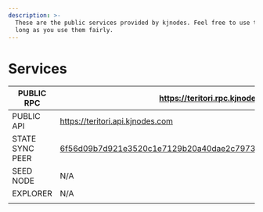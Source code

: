 ```yaml
---
description: >-
  These are the public services provided by kjnodes. Feel free to use them as
  long as you use them fairly.
---
```


# Services

| PUBLIC RPC      | &#xD;https://teritori.rpc.kjnodes.com                                   |
| --------------- | --------------------------------------------------------------------- |
| PUBLIC API      | https://teritori.api.kjnodes.com                                        |
| STATE SYNC PEER | 6f56d09b7d921e3520c1e7129b20a40dae2c7973@teritori.rpc.kjnodes.com:16656 |
| SEED NODE       | N/A                                                                   |
| EXPLORER        | N/A                                                                   |
|                 |                                                                       |
